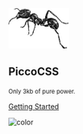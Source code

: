 <img src="_media/ant.svg" alt="logo" width="120" />

## PiccoCSS

<small>Only 3kb of pure power.</small>

<a href="#/?id=piccocss">Getting Started</a>

![color](#FFFFF0)

